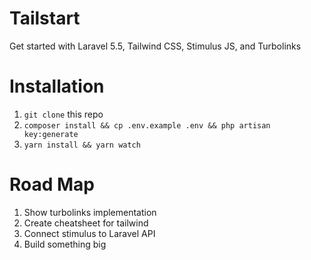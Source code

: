 # Tailstart
Get started with Laravel 5.5, Tailwind CSS, Stimulus JS, and Turbolinks

# Installation
1. `git clone` this repo
2. `composer install && cp .env.example .env && php artisan key:generate`
3. `yarn install && yarn watch`

# Road Map
1. Show turbolinks implementation
2. Create cheatsheet for tailwind
3. Connect stimulus to Laravel API
4. Build something big

